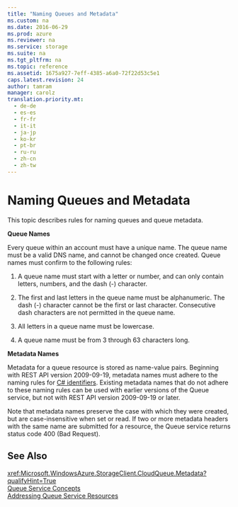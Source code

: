```yaml
---
title: "Naming Queues and Metadata"
ms.custom: na
ms.date: 2016-06-29
ms.prod: azure
ms.reviewer: na
ms.service: storage
ms.suite: na
ms.tgt_pltfrm: na
ms.topic: reference
ms.assetid: 1675a927-7eff-4385-a6a0-72f22d53c5e1
caps.latest.revision: 24
author: tamram
manager: carolz
translation.priority.mt: 
  - de-de
  - es-es
  - fr-fr
  - it-it
  - ja-jp
  - ko-kr
  - pt-br
  - ru-ru
  - zh-cn
  - zh-tw
---
```

# Naming Queues and Metadata
This topic describes rules for naming queues and queue metadata.  
  
 **Queue Names**  
  
 Every queue within an account must have a unique name. The queue name must be a valid DNS name, and cannot be changed once created. Queue names must confirm to the following rules:  
  
1.  A queue name must start with a letter or number, and can only contain letters, numbers, and the dash (-) character.  
  
2.  The first and last letters in the queue name must be alphanumeric. The dash (-) character cannot be the first or last character. Consecutive dash characters are not permitted in the queue name.  
  
3.  All letters in a queue name must be lowercase.  
  
4.  A queue name must be from 3 through 63 characters long.  
  
 **Metadata Names**  
  
 Metadata for a queue resource is stored as name-value pairs. Beginning with REST API version 2009-09-19, metadata names must adhere to the naming rules for [C# identifiers](http://msdn.microsoft.com/library/aa664670%28VS.71%29.aspx). Existing metadata names that do not adhere to these naming rules can be used with earlier versions of the Queue service, but not with REST API version 2009-09-19 or later.  
  
 Note that metadata names preserve the case with which they were created, but are case-insensitive when set or read. If two or more metadata headers with the same name are submitted for a resource, the Queue service returns status code 400 (Bad Request).  
  
## See Also  
 <xref:Microsoft.WindowsAzure.StorageClient.CloudQueue.Metadata?qualifyHint=True>   
 [Queue Service Concepts](../StorageServicesREST/Queue-Service-Concepts.md)   
 [Addressing Queue Service Resources](../StorageServicesREST/Addressing-Queue-Service-Resources.md)
